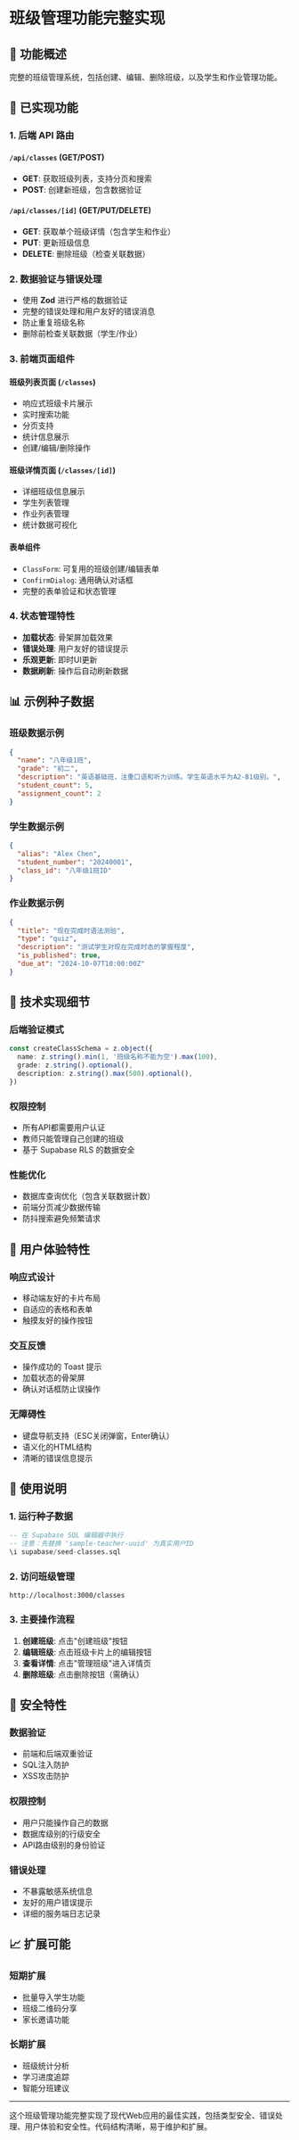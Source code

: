 # 班级管理功能完整实现

## 🎯 功能概述

完整的班级管理系统，包括创建、编辑、删除班级，以及学生和作业管理功能。

## 🚀 已实现功能

### 1. 后端 API 路由

#### `/api/classes` (GET/POST)
- **GET**: 获取班级列表，支持分页和搜索
- **POST**: 创建新班级，包含数据验证

#### `/api/classes/[id]` (GET/PUT/DELETE)
- **GET**: 获取单个班级详情（包含学生和作业）
- **PUT**: 更新班级信息
- **DELETE**: 删除班级（检查关联数据）

### 2. 数据验证与错误处理

- 使用 **Zod** 进行严格的数据验证
- 完整的错误处理和用户友好的错误消息
- 防止重复班级名称
- 删除前检查关联数据（学生/作业）

### 3. 前端页面组件

#### 班级列表页面 (`/classes`)
- 响应式班级卡片展示
- 实时搜索功能
- 分页支持
- 统计信息展示
- 创建/编辑/删除操作

#### 班级详情页面 (`/classes/[id]`)
- 详细班级信息展示
- 学生列表管理
- 作业列表管理
- 统计数据可视化

#### 表单组件
- `ClassForm`: 可复用的班级创建/编辑表单
- `ConfirmDialog`: 通用确认对话框
- 完整的表单验证和状态管理

### 4. 状态管理特性

- **加载状态**: 骨架屏加载效果
- **错误处理**: 用户友好的错误提示
- **乐观更新**: 即时UI更新
- **数据刷新**: 操作后自动刷新数据

## 📊 示例种子数据

### 班级数据示例
```json
{
  "name": "八年级1班",
  "grade": "初二",
  "description": "英语基础班，注重口语和听力训练。学生英语水平为A2-B1级别。",
  "student_count": 5,
  "assignment_count": 2
}
```

### 学生数据示例
```json
{
  "alias": "Alex Chen",
  "student_number": "20240001",
  "class_id": "八年级1班ID"
}
```

### 作业数据示例
```json
{
  "title": "现在完成时语法测验",
  "type": "quiz",
  "description": "测试学生对现在完成时态的掌握程度",
  "is_published": true,
  "due_at": "2024-10-07T10:00:00Z"
}
```

## 🔧 技术实现细节

### 后端验证模式
```typescript
const createClassSchema = z.object({
  name: z.string().min(1, '班级名称不能为空').max(100),
  grade: z.string().optional(),
  description: z.string().max(500).optional(),
})
```

### 权限控制
- 所有API都需要用户认证
- 教师只能管理自己创建的班级
- 基于 Supabase RLS 的数据安全

### 性能优化
- 数据库查询优化（包含关联数据计数）
- 前端分页减少数据传输
- 防抖搜索避免频繁请求

## 📱 用户体验特性

### 响应式设计
- 移动端友好的卡片布局
- 自适应的表格和表单
- 触摸友好的操作按钮

### 交互反馈
- 操作成功的 Toast 提示
- 加载状态的骨架屏
- 确认对话框防止误操作

### 无障碍性
- 键盘导航支持（ESC关闭弹窗，Enter确认）
- 语义化的HTML结构
- 清晰的错误信息提示

## 🧪 使用说明

### 1. 运行种子数据
```sql
-- 在 Supabase SQL 编辑器中执行
-- 注意：先替换 'sample-teacher-uuid' 为真实用户ID
\i supabase/seed-classes.sql
```

### 2. 访问班级管理
```
http://localhost:3000/classes
```

### 3. 主要操作流程
1. **创建班级**: 点击"创建班级"按钮
2. **编辑班级**: 点击班级卡片上的编辑按钮
3. **查看详情**: 点击"管理班级"进入详情页
4. **删除班级**: 点击删除按钮（需确认）

## 🔐 安全特性

### 数据验证
- 前端和后端双重验证
- SQL注入防护
- XSS攻击防护

### 权限控制
- 用户只能操作自己的数据
- 数据库级别的行级安全
- API路由级别的身份验证

### 错误处理
- 不暴露敏感系统信息
- 友好的用户错误提示
- 详细的服务端日志记录

## 📈 扩展可能

### 短期扩展
- 批量导入学生功能
- 班级二维码分享
- 家长邀请功能

### 长期扩展
- 班级统计分析
- 学习进度追踪
- 智能分班建议

---

这个班级管理功能完整实现了现代Web应用的最佳实践，包括类型安全、错误处理、用户体验和安全性。代码结构清晰，易于维护和扩展。